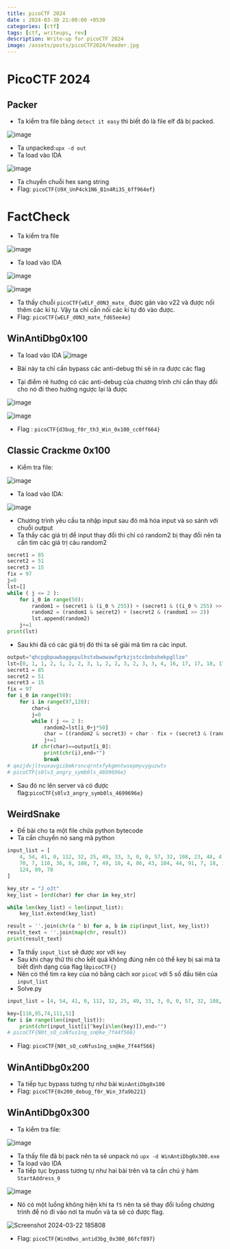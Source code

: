 ```yaml
---
title: picoCTF 2024
date : 2024-03-30 21:00:00 +0530
categories: [ctf]
tags: [ctf, writeups, rev]
description: Write-up for picoCTF 2024
image: /assets/posts/picoCTF2024/header.jpg
---
```

# PicoCTF 2024
## Packer

* Ta kiểm tra file bằng `detect it easy` thì biết đó là file elf đã bị packed.

![image](https://hackmd.io/_uploads/SJwff6vRp.png)

* Ta unpacked:`upx -d out`
* Ta load vào IDA

![image](https://hackmd.io/_uploads/SJAUNxsRa.png)
* Ta chuyển chuỗi hex sang string
* Flag: `picoCTF{U9X_UnP4ck1N6_B1n4Ri3S_6ff964ef}`

# FactCheck

* Ta kiểm tra file

![image](https://hackmd.io/_uploads/SJpi0AqRp.png)

* Ta load vào IDA

![image](https://hackmd.io/_uploads/rk76C0cAT.png)

![image](https://hackmd.io/_uploads/H1NRCA5AT.png)

* Ta thấy chuỗi `picoCTF{wELF_d0N3_mate_` được gán vào v22 và được nối thêm các kí tự. Vậy ta chỉ cần nối các kí tự đó vào được.
* Flag: `picoCTF{wELF_d0N3_mate_fd65ee4e}`

## WinAntiDbg0x100

* Ta load vào IDA 
![image](https://hackmd.io/_uploads/rkP-e1jR6.png)

* Bài này ta chỉ cần bypass các anti-debug thì sẽ in ra được các flag
* Tại điểm rẽ hướng có các anti-debug của chương trình chỉ cần thay đổi cho nó đi theo hướng ngược lại là được

![image](https://hackmd.io/_uploads/H1VBZyjRT.png)

![image](https://hackmd.io/_uploads/HyFOM1j0a.png)

* Flag : `picoCTF{d3bug_f0r_th3_Win_0x100_cc0ff664}`

## Classic Crackme 0x100

* Kiểm tra file:

![image](https://hackmd.io/_uploads/SkrAGys0T.png)

* Ta load vào IDA:

![image](https://hackmd.io/_uploads/rkVhsksAp.png)

* Chương trình yêu cầu ta nhập input sau đó mã hóa input và so sánh với chuỗi output
* Ta thấy các giá trị để input thay đổi thì chỉ có random2 bị thay đổi nên ta cần tìm các giá trị cảu random2

```python
secret1 = 85
secret2 = 51
secret3 = 15
fix = 97
j=0
lst=[]
while ( j <= 2 ):
    for i_0 in range(50):
        random1 = (secret1 & (i_0 % 255)) + (secret1 & ((i_0 % 255) >> 1))
        random2 = (random1 & secret2) + (secret2 & (random1 >> 2))
        lst.append(random2)
    j+=1
print(lst)
```

* Sau khi đã có các giá trị đó thì ta sẽ giải mã tìm ra các input.

```python
output="qhcpgbpuwbaggepulhstxbwowawfgrkzjstccbnbshekpgllze"
lst=[0, 1, 1, 2, 1, 2, 2, 3, 1, 2, 2, 3, 2, 3, 3, 4, 16, 17, 17, 18, 17, 18, 18, 19, 17, 18, 18, 19, 18, 19, 19, 20, 16, 17, 17, 18, 17, 18, 18, 19, 17, 18, 18, 19, 18, 19, 19, 20, 32, 33, 0, 1, 1, 2, 1, 2, 2, 3, 1, 2, 2, 3, 2, 3, 3, 4, 16, 17, 17, 18, 17, 18, 18, 19, 17, 18, 18, 19, 18, 19, 19, 20, 16, 17, 17, 18, 17, 18, 18, 19, 17, 18, 18, 19, 18, 19, 19, 20, 32, 33, 0, 1, 1, 2, 1, 2, 2, 3, 1, 2, 2, 3, 2, 3, 3, 4, 16, 17, 17, 18, 17, 18, 18, 19, 17, 18, 18, 19, 18, 19, 19, 20, 16, 17, 17, 18, 17, 18, 18, 19, 17, 18, 18, 19, 18, 19, 19, 20, 32, 33]
secret1 = 85
secret2 = 51
secret3 = 15
fix = 97
for i_0 in range(50):
    for i in range(97,128):
        char=i
        j=0
        while ( j <= 2 ):
            random2=lst[i_0+j*50]
            char = ((random2 & secret3) + char - fix + (secret3 & (random2 >> 4))) % 26 + fix
            j+=1
        if chr(char)==output[i_0]:
            print(chr(i),end="")
            break
# qezjdvjltvuxavgiibmkrsncqrntxfykgmntwsepmyvyguzwtv
# picoCTF{s0lv3_angry_symb0ls_4699696e}
```

* Sau đó nc lên server và có được flag:`picoCTF{s0lv3_angry_symb0ls_4699696e}`

## WeirdSnake

* Đề bài cho ta một file chứa python bytecode 
* Ta cần chuyển nó sang mã python 

```python
input_list = [
    4, 54, 41, 0, 112, 32, 25, 49, 33, 3, 0, 0, 57, 32, 108, 23, 48, 4, 9, 
    70, 7, 110, 36, 8, 108, 7, 49, 10, 4, 86, 43, 104, 44, 91, 7, 18, 106, 
    124, 89, 78
]

key_str = "J_o3t"
key_list = [ord(char) for char in key_str]

while len(key_list) < len(input_list):
    key_list.extend(key_list)

result = ''.join(chr(a ^ b) for a, b in zip(input_list, key_list))
result_text = ''.join(map(chr, result))
print(result_text)
```

* Ta thấy `input_list` sẽ được xor với `key` 
* Sau khi chạy thử thì cho kết quả không đúng nên có thể key bị sai mà ta biết định dạng của flag là`picoCTF{}` 
* Nên có thể tìm ra key của nó bằng cách xor `picoC` với 5 số đầu tiên của `input_list`
* Solve.py

```python
input_list = [4, 54, 41, 0, 112, 32, 25, 49, 33, 3, 0, 0, 57, 32, 108, 23, 48, 4, 9, 70, 7, 110, 36, 8, 108, 7, 49, 10, 4, 86, 43, 104, 44, 91, 7, 18, 106, 124, 89, 78]

key=[116,95,74,111,51]
for i in range(len(input_list)):
    print(chr(input_list[i]^key[i%len(key)]),end="")
# picoCTF{N0t_sO_coNfus1ng_sn@ke_7f44f566}
```

* Flag: `picoCTF{N0t_sO_coNfus1ng_sn@ke_7f44f566}`

## WinAntiDbg0x200

* Ta tiếp tục bypass tương tự như bài `WinAntiDbg0x100` 
* Flag: `picoCTF{0x200_debug_f0r_Win_3fa9b221}`

## WinAntiDbg0x300

* Ta kiểm tra file:

![image](https://hackmd.io/_uploads/rk-lggsRa.png)

* Ta thấy file đã bị pack nên ta sẽ unpack nó `upx -d WinAntiDbg0x300.exe`
* Ta load vào IDA 
* Ta tiếp tục bypass tương tự như hai bài trên và ta cần chú ý hàm `StartAddress_0`

![image](https://hackmd.io/_uploads/r1ogmls0p.png)

* Nó có một luồng không hiện khi ta `f5` nên ta sẽ thay đổi luồng chương trình để nó đi vào nơi ta muốn và ta sẽ có được flag.

![Screenshot 2024-03-22 185808](https://hackmd.io/_uploads/HJUKmgj06.png)

* Flag: `picoCTF{Wind0ws_antid3bg_0x300_86fcf897}`
